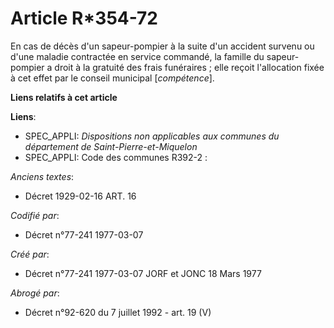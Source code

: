 # Article R*354-72

En cas de décès d'un sapeur-pompier à la suite d'un accident survenu ou d'une maladie contractée en service commandé, la
famille du sapeur-pompier a droit à la gratuité des frais funéraires ; elle reçoit l'allocation fixée à cet effet par le
conseil municipal [*compétence*].

**Liens relatifs à cet article**

**Liens**:

  - SPEC_APPLI: *Dispositions non applicables aux communes du département de Saint-Pierre-et-Miquelon*
  - SPEC_APPLI: Code des communes R392-2 :

_Anciens textes_:

  - Décret  1929-02-16 ART. 16

_Codifié par_:

  - Décret n°77-241 1977-03-07

_Créé par_:

  - Décret n°77-241 1977-03-07 JORF et JONC 18 Mars 1977

_Abrogé par_:

  - Décret n°92-620 du 7 juillet 1992 - art. 19 (V)

